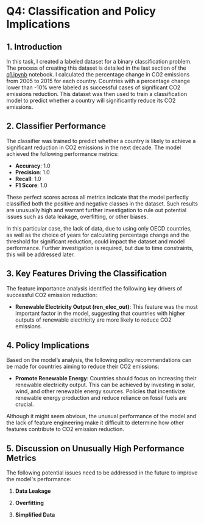 # Q4: Classification and Policy Implications

## 1. Introduction

In this task, I created a labeled dataset for a binary classification problem. The process of creating this dataset is detailed in the last section of the [q1.ipynb](../q1.ipynb) notebook. I calculated the percentage change in CO2 emissions from 2005 to 2015 for each country. Countries with a percentage change lower than -10% were labeled as successful cases of significant CO2 emissions reduction. This dataset was then used to train a classification model to predict whether a country will significantly reduce its CO2 emissions.

## 2. Classifier Performance

The classifier was trained to predict whether a country is likely to achieve a significant reduction in CO2 emissions in the next decade. The model achieved the following performance metrics:

- **Accuracy**: 1.0
- **Precision**: 1.0
- **Recall**: 1.0
- **F1 Score**: 1.0

These perfect scores across all metrics indicate that the model perfectly classified both the positive and negative classes in the dataset. Such results are unusually high and warrant further investigation to rule out potential issues such as data leakage, overfitting, or other biases.

In this particular case, the lack of data, due to using only OECD countries, as well as the choice of years for calculating percentage change and the threshold for significant reduction, could impact the dataset and model performance. Further investigation is required, but due to time constraints, this will be addressed later.

## 3. Key Features Driving the Classification

The feature importance analysis identified the following key drivers of successful CO2 emission reduction:

- **Renewable Electricity Output (ren_elec_out)**: This feature was the most important factor in the model, suggesting that countries with higher outputs of renewable electricity are more likely to reduce CO2 emissions.

## 4. Policy Implications

Based on the model’s analysis, the following policy recommendations can be made for countries aiming to reduce their CO2 emissions:

- **Promote Renewable Energy**: Countries should focus on increasing their renewable electricity output. This can be achieved by investing in solar, wind, and other renewable energy sources. Policies that incentivize renewable energy production and reduce reliance on fossil fuels are crucial.

Although it might seem obvious, the unusual performance of the model and the lack of feature engineering make it difficult to determine how other features contribute to CO2 emission reduction.

## 5. Discussion on Unusually High Performance Metrics

The following potential issues need to be addressed in the future to improve the model's performance:

1. **Data Leakage**

2. **Overfitting**

3. **Simplified Data**